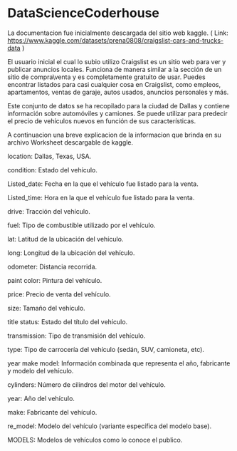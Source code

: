 # DataScienceCoderhouse

La documentacion fue inicialmente descargada del sitio web kaggle. ( Link: https://www.kaggle.com/datasets/prena0808/craigslist-cars-and-trucks-data )

El usuario inicial el cual lo subio utilizo Craigslist es un sitio web para ver y publicar anuncios locales. Funciona de manera similar a la sección de un sitio de compra\venta y es completamente gratuito de usar. Puedes encontrar listados para casi cualquier cosa en Craigslist, como empleos, apartamentos, ventas de garaje, autos usados, anuncios personales y más.

Este conjunto de datos se ha recopilado para la ciudad de Dallas y contiene información sobre automóviles y camiones. Se puede utilizar para predecir el precio de vehículos nuevos en función de sus características.

A continuacion una breve explicacion de la informacion que brinda en su archivo Worksheet descargable de kaggle.

location: Dallas, Texas, USA.

condition: Estado del vehículo.

Listed_date: Fecha en la que el vehículo fue listado para la venta.

Listed_time: Hora en la que el vehículo fue listado para la venta.

drive: Tracción del vehículo.

fuel: Tipo de combustible utilizado por el vehículo.

lat: Latitud de la ubicación del vehículo.

long: Longitud de la ubicación del vehículo.

odometer: Distancia recorrida.

paint color: Pintura del vehículo.

price: Precio de venta del vehículo.

size: Tamaño del vehículo.

title status: Estado del título del vehículo.

transmission: Tipo de transmisión del vehículo.

type: Tipo de carrocería del vehículo (sedán, SUV, camioneta, etc).

year make model: Información combinada que representa el año, fabricante y modelo del vehículo.

cylinders: Número de cilindros del motor del vehículo.

year: Año del vehículo.

make: Fabricante del vehículo.

re_model: Modelo del vehículo (variante específica del modelo base).

MODELS: Modelos de vehículos como lo conoce el publico.
